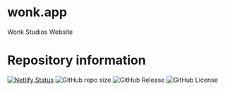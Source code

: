 # wonk.app
Wonk Studios Website

# Repository information
[![Netlify Status](https://api.netlify.com/api/v1/badges/06a2b5fa-47c8-47f5-a7d7-46aaa387f4ff/deploy-status)](https://app.netlify.com/sites/gleaming-parfait-41e39c/deploys)
 <img alt="GitHub repo size" src="https://img.shields.io/github/repo-size/Wonk-Studios/wonk.app"> <img alt="GitHub Release" src="https://img.shields.io/github/v/release/Wonk-Studios/wonk.app?label=latest%20version"> <img alt="GitHub License" src="https://img.shields.io/github/license/Wonk-Studios/wonk.app">
</p>
<p align="center">
